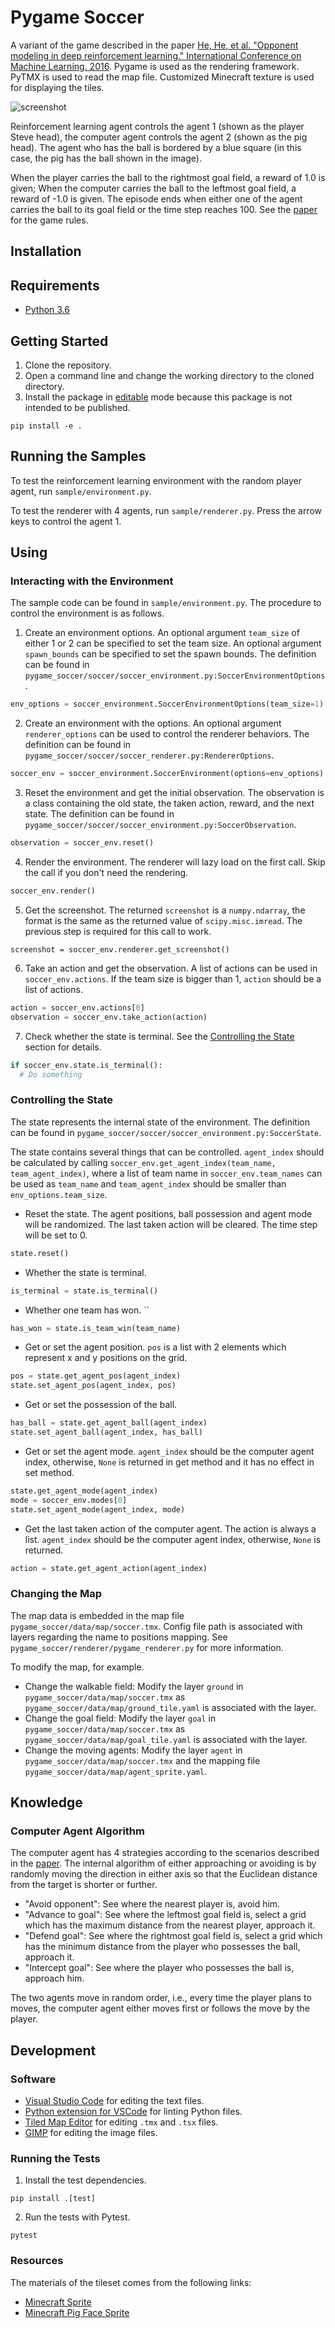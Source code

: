 # Pygame Soccer

A variant of the game described in the paper [He, He, et al. "Opponent modeling in deep reinforcement learning." International Conference on Machine Learning. 2016][paper]. Pygame is used as the rendering framework. PyTMX is used to read the map file. Customized Minecraft texture is used for displaying the tiles.

![screenshot](docs/screenshot.png "Screenshot")

Reinforcement learning agent controls the agent 1 (shown as the player Steve head), the computer agent controls the agent 2 (shown as the pig head). The agent who has the ball is bordered by a blue square (in this case, the pig has the ball shown in the image).

When the player carries the ball to the rightmost goal field, a reward of 1.0 is given; When the computer carries the ball to the leftmost goal field, a reward of -1.0 is given. The episode ends when either one of the agent carries the ball to its goal field or the time step reaches 100. See the [paper][paper] for the game rules.

## Installation

## Requirements

- [Python 3.6](https://www.continuum.io/)

## Getting Started

1. Clone the repository.
2. Open a command line and change the working directory to the cloned directory.
3. Install the package in [editable](https://pip.pypa.io/en/stable/reference/pip_install/#editable-installs) mode because this package is not intended to be published.
```shell
pip install -e .
```

## Running the Samples

To test the reinforcement learning environment with the random player agent, run `sample/environment.py`.

To test the renderer with 4 agents, run `sample/renderer.py`. Press the arrow keys to control the agent 1.

## Using

### Interacting with the Environment

The sample code can be found in `sample/environment.py`. The procedure to control the environment is as follows.

1. Create an environment options. An optional argument `team_size` of either 1 or 2 can be specified to set the team size. An optional argument `spawn_bounds` can be specified to set the spawn bounds. The definition can be found in `pygame_soccer/soccer/soccer_environment.py:SoccerEnvironmentOptions`.
```python
env_options = soccer_environment.SoccerEnvironmentOptions(team_size=1)
```
2. Create an environment with the options. An optional argument `renderer_options` can be used to control the renderer behaviors. The definition can be found in `pygame_soccer/soccer/soccer_renderer.py:RendererOptions`.
```python
soccer_env = soccer_environment.SoccerEnvironment(options=env_options)
```
3. Reset the environment and get the initial observation. The observation is a class containing the old state, the taken action, reward, and the next state. The definition can be found in `pygame_soccer/soccer/soccer_environment.py:SoccerObservation`.
```python
observation = soccer_env.reset()
```
4. Render the environment. The renderer will lazy load on the first call. Skip the call if you don't need the rendering.
```python
soccer_env.render()
```
5. Get the screenshot. The returned `screenshot` is a `numpy.ndarray`, the format is the same as the returned value of `scipy.misc.imread`. The previous step is required for this call to work.
```
screenshot = soccer_env.renderer.get_screenshot()
```
6. Take an action and get the observation. A list of actions can be used in `soccer_env.actions`. If the team size is bigger than 1, `action` should be a list of actions.
```python
action = soccer_env.actions[0]
observation = soccer_env.take_action(action)
```
7. Check whether the state is terminal. See the [Controlling the State](#controlling-the-state) section for details.
```python
if soccer_env.state.is_terminal():
  # Do something
```

### Controlling the State

The state represents the internal state of the environment. The definition can be found in `pygame_soccer/soccer/soccer_environment.py:SoccerState`.

The state contains several things that can be controlled. `agent_index` should be calculated by calling `soccer_env.get_agent_index(team_name, team_agent_index)`, where a list of team name in `soccer_env.team_names` can be used as `team_name` and `team_agent_index` should be smaller than `env_options.team_size`.

* Reset the state. The agent positions, ball possession and agent mode will be randomized. The last taken action will be cleared. The time step will be set to 0.
```python
state.reset()
```
* Whether the state is terminal.
```python
is_terminal = state.is_terminal()
```
* Whether one team has won. ``
```python
has_won = state.is_team_win(team_name)
```
* Get or set the agent position. `pos` is a list with 2 elements which represent x and y positions on the grid.
```python
pos = state.get_agent_pos(agent_index)
state.set_agent_pos(agent_index, pos)
```
* Get or set the possession of the ball.
```python
has_ball = state.get_agent_ball(agent_index)
state.set_agent_ball(agent_index, has_ball)
```
* Get or set the agent mode. `agent_index` should be the computer agent index, otherwise, `None` is returned in get method and it has no effect in set method.
```python
state.get_agent_mode(agent_index)
mode = soccer_env.modes[0]
state.set_agent_mode(agent_index, mode)
```
* Get the last taken action of the computer agent. The action is always a list. `agent_index` should be the computer agent index, otherwise, `None` is returned.
```python
action = state.get_agent_action(agent_index)
```

### Changing the Map

The map data is embedded in the map file `pygame_soccer/data/map/soccer.tmx`. Config file path is associated with layers regarding the name to positions mapping. See `pygame_soccer/renderer/pygame_renderer.py` for more information.

To modify the map, for example.

* Change the walkable field: Modify the layer `ground` in `pygame_soccer/data/map/soccer.tmx` as `pygame_soccer/data/map/ground_tile.yaml` is associated with the layer.
* Change the goal field: Modify the layer `goal` in `pygame_soccer/data/map/soccer.tmx` as `pygame_soccer/data/map/goal_tile.yaml` is associated with the layer.
* Change the moving agents: Modify the layer `agent` in `pygame_soccer/data/map/soccer.tmx` and the mapping file `pygame_soccer/data/map/agent_sprite.yaml`.

## Knowledge

### Computer Agent Algorithm

The computer agent has 4 strategies according to the scenarios described in the [paper][paper]. The internal algorithm of either approaching or avoiding is by randomly moving the direction in either axis so that the Euclidean distance from the target is shorter or further.

* "Avoid opponent": See where the nearest player is, avoid him.
* "Advance to goal": See where the leftmost goal field is, select a grid which has the maximum distance from the nearest player, approach it.
* "Defend goal": See where the rightmost goal field is, select a grid which has the minimum distance from the player who possesses the ball, approach it.
* "Intercept goal": See where the player who possesses the ball is, approach him.

The two agents move in random order, i.e., every time the player plans to moves, the computer agent either moves first or follows the move by the player.

## Development

### Software

* [Visual Studio Code](https://code.visualstudio.com/) for editing the text files.
* [Python extension for VSCode](https://marketplace.visualstudio.com/items?itemName=donjayamanne.python) for linting Python files.
* [Tiled Map Editor](http://www.mapeditor.org/) for editing `.tmx` and `.tsx` files.
* [GIMP](https://www.gimp.org/) for editing the image files.

### Running the Tests

1. Install the test dependencies.
```shell
pip install .[test]
```
2. Run the tests with Pytest.
```shell
pytest
```

### Resources

The materials of the tileset comes from the following links:

* [Minecraft Sprite](http://minecraft.gamepedia.com/index.php?title=File:BlockCSS.png)
* [Minecraft Pig Face Sprite](https://kandipatterns.com/patterns/characters/minecraft-pig-face-16x16-21979)

[paper]: https://www.umiacs.umd.edu/~hal/docs/daume16opponent.pdf